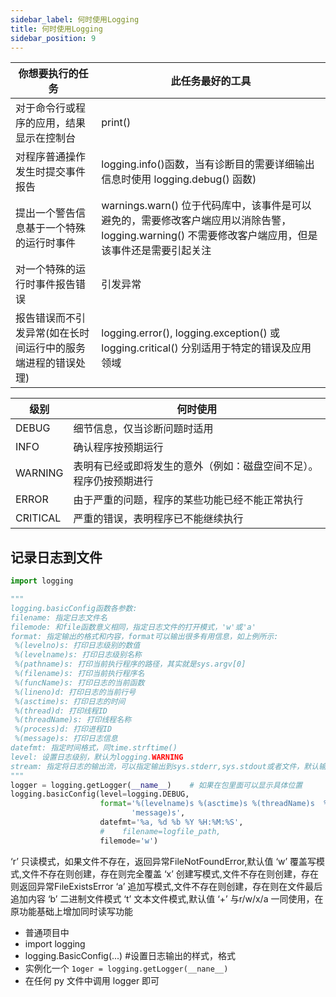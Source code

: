 ```yaml
---
sidebar_label: 何时使用Logging
title: 何时使用Logging
sidebar_position: 9
---
```


| 你想要执行的任务 | 此任务最好的工具 |
| --- | --- |
| 对于命令行或程序的应用，结果显示在控制台 | print() |
| 对程序普通操作发生时提交事件报告 | logging.info()函数，当有诊断目的需要详细输出信息时使用 logging.debug() 函数) |
| 提出一个警告信息基于一个特殊的运行时事件 | warnings.warn() 位于代码库中，该事件是可以避免的，需要修改客户端应用以消除告警，logging.warning() 不需要修改客户端应用，但是该事件还是需要引起关注 |
| 对一个特殊的运行时事件报告错误 | 引发异常 |
| 报告错误而不引发异常(如在长时间运行中的服务端进程的错误处理) | logging.error(), logging.exception() 或 logging.critical() 分别适用于特定的错误及应用领域 |


| 级别 | 何时使用 |
| --- | --- |
| DEBUG | 细节信息，仅当诊断问题时适用 |
| INFO | 确认程序按预期运行 |
| WARNING | 表明有已经或即将发生的意外（例如：磁盘空间不足）。程序仍按预期进行 |
| ERROR | 由于严重的问题，程序的某些功能已经不能正常执行 |
| CRITICAL | 严重的错误，表明程序已不能继续执行 |

## 记录日志到文件
```python
import logging

"""
logging.basicConfig函数各参数:
filename: 指定日志文件名
filemode: 和file函数意义相同，指定日志文件的打开模式，'w'或'a'
format: 指定输出的格式和内容，format可以输出很多有用信息，如上例所示:
 %(levelno)s: 打印日志级别的数值
 %(levelname)s: 打印日志级别名称
 %(pathname)s: 打印当前执行程序的路径，其实就是sys.argv[0]
 %(filename)s: 打印当前执行程序名
 %(funcName)s: 打印日志的当前函数
 %(lineno)d: 打印日志的当前行号
 %(asctime)s: 打印日志的时间
 %(thread)d: 打印线程ID
 %(threadName)s: 打印线程名称
 %(process)d: 打印进程ID
 %(message)s: 打印日志信息
datefmt: 指定时间格式，同time.strftime()
level: 设置日志级别，默认为logging.WARNING
stream: 指定将日志的输出流，可以指定输出到sys.stderr,sys.stdout或者文件，默认输出到sys.stderr，当stream和filename同时指定时，stream被忽略
"""
logger = logging.getLogger(__name__)    # 如果在包里面可以显示具体位置
logging.basicConfig(level=logging.DEBUG,
                    format='%(levelname)s %(asctime)s %(threadName)s  %(funcName)s  %(filename)s[line:%(lineno)d] %('
                           'message)s',
                    datefmt='%a, %d %b %Y %H:%M:%S',
                    #    filename=logfile_path,
                    filemode='w')
```


‘r’	只读模式，如果文件不存在，返回异常FileNotFoundError,默认值
‘w’	覆盖写模式,文件不存在则创建，存在则完全覆盖
‘x’	创建写模式,文件不存在则创建，存在则返回异常FileExistsError
‘a’	追加写模式,文件不存在则创建，存在则在文件最后追加内容
‘b’	二进制文件模式
‘t’	文本文件模式,默认值
‘+’	与r/w/x/a 一同使用，在原功能基础上增加同时读写功能



- 普通项目中
- import logging
- logging.BasicConfig(...) #设置日志输出的样式，格式
- 实例化一个 `1oger = logging.getLogger(__nane__)`
- 在任何 py 文件中调用 logger 即可
